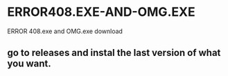 # ERROR408.EXE-AND-OMG.EXE
ERROR 408.exe and OMG.exe download
## go to releases and instal the last version of what you want.
